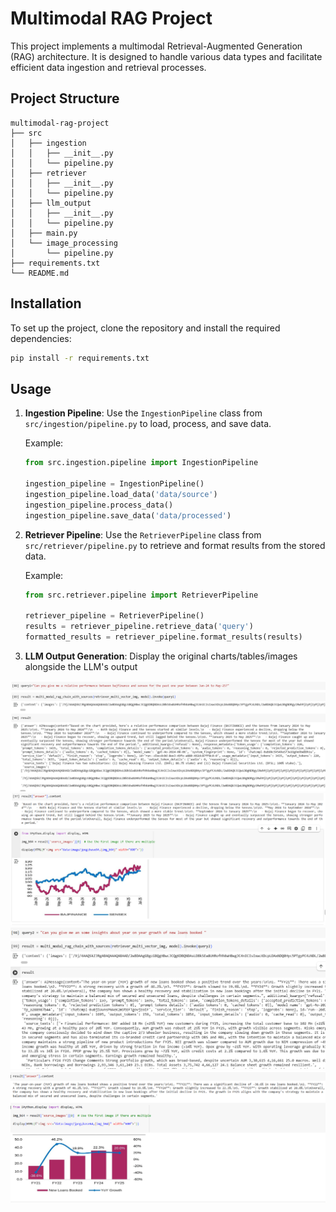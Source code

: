 # Multimodal RAG Project

This project implements a multimodal Retrieval-Augmented Generation (RAG) architecture. It is designed to handle various data types and facilitate efficient data ingestion and retrieval processes.

## Project Structure

```
multimodal-rag-project
├── src
│   ├── ingestion
│   │   ├── __init__.py
│   │   └── pipeline.py
│   ├── retriever
│   │   ├── __init__.py
│   │   └── pipeline.py
│   ├── llm_output
│   │   ├── __init__.py
│   │   └── pipeline.py
│   ├── main.py
│   └── image_processing
│       └── pipeline.py
├── requirements.txt
└── README.md
```

## Installation

To set up the project, clone the repository and install the required dependencies:

```bash
pip install -r requirements.txt
```

## Usage

1. **Ingestion Pipeline**: Use the `IngestionPipeline` class from `src/ingestion/pipeline.py` to load, process, and save data.
   
   Example:
   ```python
   from src.ingestion.pipeline import IngestionPipeline

   ingestion_pipeline = IngestionPipeline()
   ingestion_pipeline.load_data('data/source')
   ingestion_pipeline.process_data()
   ingestion_pipeline.save_data('data/processed')
   ```

2. **Retriever Pipeline**: Use the `RetrieverPipeline` class from `src/retriever/pipeline.py` to retrieve and format results from the stored data.

   Example:
   ```python
   from src.retriever.pipeline import RetrieverPipeline

   retriever_pipeline = RetrieverPipeline()
   results = retriever_pipeline.retrieve_data('query')
   formatted_results = retriever_pipeline.format_results(results)
   ```

3. **LLM Output Generation**: Display the original charts/tables/images alongside the LLM's output

![New Result](asset/new_result.png)
![Result Image](asset/result_image.png)
![Result 2](asset/result2.png)
![Result 2 Image](asset/result2_image.png)